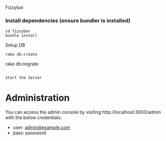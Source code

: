 Fizzybar


### Install dependencies (ensure bundler is installed)
```
cd fizzybar
bundle install
```
Setup DB
```
rake db:create
```

rake db:migrate
```

Start the Server
```

# Administration

You can access the admin console by visiting http://localhost:3000/admin
with the below credentials:

* user: admin@example.com
* pass: password

